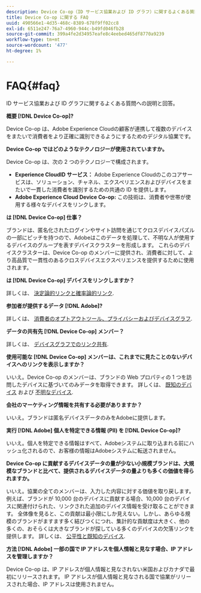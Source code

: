 ```yaml
---
description: Device Co-op（ID サービス協業および ID グラフ）に関するよくある質問への回答。
title: Device Co-op に関する FAQ
uuid: 490566e1-4d35-468c-8389-678f9ff02cc8
exl-id: 6511e247-76a7-4960-944c-b49fd046fb28
source-git-commit: 399a4fe2d34957eafe8c4eebed465df8770a9239
workflow-type: tm+mt
source-wordcount: '477'
ht-degree: 1%

---
```


# FAQ{#faq}

ID サービス協業および ID グラフに関するよくある質問への説明と回答。

**概要 [!DNL Device Co-op]?**

Device Co-op は、Adobe Experience Cloudの顧客が連携して複数のデバイスをまたいで消費者をより正確に識別できるようにするためのデジタル協業です。

**Device Co-op ではどのようなテクノロジーが使用されていますか。**

Device Co-op は、次の 2 つのテクノロジーで構成されます。

* **Experience CloudID サービス：** Adobe Experience Cloudのこのコアサービスは、ソリューション、チャネル、エクスペリエンスおよびデバイスをまたいで一貫した消費者を識別するための共通の ID を提供します。
* **Adobe Experience Cloud Device Co-op:** この技術は、消費者や世帯が使用する様々なデバイスをリンクします。

**は [!DNL Device Co-op] 仕事？**

ブランドは、匿名化されたログインやサイト訪問を通じてクロスデバイスパズルの一部にピッチを持つので、Adobeはこのデータを処理して、不明な人が使用するデバイスのグループを表すデバイスクラスターを形成します。 これらのデバイスクラスターは、Device Co-op のメンバーに提供され、消費者に対して、より高品質で一貫性のあるクロスデバイスエクスペリエンスを提供するために使用されます。

**は [!DNL Device Co-op] デバイスをリンクしますか？**

詳しくは、 [決定論的リンクと確率論的リンク](processes/links.md#concept-58bb7ab25f904f5f98d645e35205c931).

**参加者が提供するデータ [!DNL Adobe]?**

詳しくは、 [消費者のオプトアウトツール、プライバシーおよびデバイスグラフ](privacy.md#concept-fa1346e6b95a484eaeafc9bebe3cd6be).

**データの共有先 [!DNL Device Co-op] メンバー？**

詳しくは、 [デバイスグラフでのリンク共有](processes/link-sharing.md#concept-7168053105a94649a3f092d375d79eaf).

<!--
Removed at Asa's request.
<p><b>What does <span class="keyword"> Adobe </span> see via the <span class="wintitle"> Device Graph </span>?</b> </p>
<p>Adobe can see which devices are most likely being used by the same person, using probabilistic and deterministic device graph algorithms. This match between a group of devices and a person is really two numbers that are linked to each other. One number represents a group of devices believed to belong to the same person while the other number represents a person. Adobe makes this linked device information available to consumers as well, so they can correct misinformation and/or opt-out one or all devices from the Device Co-op. </p>
-->

**使用可能な [!DNL Device Co-op] メンバーは、これまでに見たことのないデバイスへのリンクを表示しますか？**

いいえ。Device Co-op のメンバーは、ブランドの Web プロパティの 1 つを訪問したデバイスに基づいてのみデータを取得できます。 詳しくは、 [既知のデバイス](processes/known-device.md#concept-8e87c276819a48bfac5cef10b45216d1) および [不明なデバイス](processes/unknown-device.md#concept-95090d341cdc4c22ba4319d79d8f6e40).

**会社のマーケティング情報を共有する必要がありますか？**

いいえ。ブランドは匿名デバイスデータのみをAdobeに提供します。

**実行 [!DNL Adobe] 個人を特定できる情報 (PII) を [!DNL Device Co-op]?**

いいえ。個人を特定できる情報はすべて、Adobeシステムに取り込まれる前にハッシュ化されるので、お客様の情報はAdobeシステムに転送されません。

**Device Co-op に貢献するデバイスデータの量が少ない小規模ブランドは、大規模なブランドと比べて、提供されるデバイスデータの量よりも多くの価値を得られますか。**

いいえ。協業の全てのメンバーは、入力した内容に対する価値を取り戻します。 例えば、ブランドが 10,000 台のデバイスに貢献する場合、10,000 台のデバイスに関連付けられた、リンクされた追加のデバイス情報を受け取ることができます。 全体像を見ると、この貢献は最小限にしか見えない。しかし、あらゆる規模のブランドがますます多く結びつくにつれ、集計的な貢献度は大きく、他の多くの、おそらくは大きなブランドが探している多くのデバイスの欠落リンクを提供します。 詳しくは、 [公平性と既知のデバイス](processes/known-device.md#section-0543188729d845d6b95db70b8b25e9f8).

**方法 [!DNL Adobe] 一部の国で IP アドレスを個人情報と見なす場合、IP アドレスを管理しますか？**

Device Co-op は、IP アドレスが個人情報と見なされない米国およびカナダで最初にリリースされます。 IP アドレスが個人情報と見なされる国で協業がリリースされた場合、IP アドレスは使用されません。
